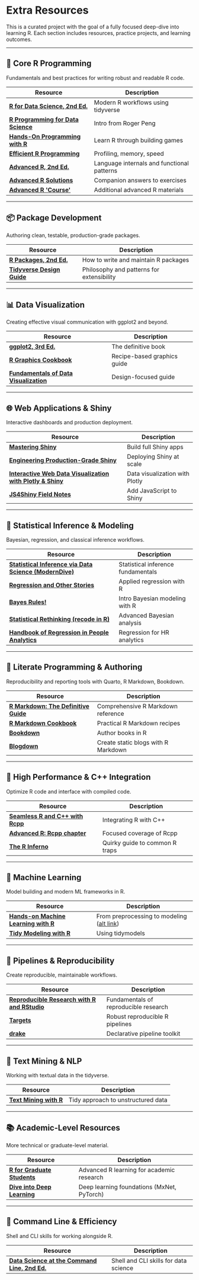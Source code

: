 # Extra Resources

This is a curated project with the goal of a fully focused deep-dive
into learning R. Each section includes resources, practice projects, and learning outcomes.

---

## 🧠 Core R Programming

Fundamentals and best practices for writing robust and readable R code.

| Resource                                                                            | Description                                |
|-------------------------------------------------------------------------------------|--------------------------------------------|
| [**R for Data Science, 2nd Ed.**](https://r4ds.hadley.nz)                           | Modern R workflows using tidyverse         |
| [**R Programming for Data Science**](https://bookdown.org/rdpeng/rprogdatascience/) | Intro from Roger Peng                      |
| [**Hands-On Programming with R**](https://rstudio-education.github.io/hopr/)        | Learn R through building games             |
| [**Efficient R Programming**](https://csgillespie.github.io/efficientR/)            | Profiling, memory, speed                   |
| [**Advanced R, 2nd Ed.**](https://adv-r.hadley.nz)                                  | Language internals and functional patterns |
| [**Advanced R Solutions**](https://advanced-r-solutions.rbind.io)                   | Companion answers to exercises             |
| [**Advanced R 'Course'**](https://privefl.github.io/advr38book/introduction.html)   | Additional advanced R materials            |

---

## 📦 Package Development

Authoring clean, testable, production-grade packages.

| Resource                                                   | Description                               |
|------------------------------------------------------------|-------------------------------------------|
| [**R Packages, 2nd Ed.**](https://r-pkgs.org)              | How to write and maintain R packages      |
| [**Tidyverse Design Guide**](https://design.tidyverse.org) | Philosophy and patterns for extensibility |

---

## 📊 Data Visualization

Creating effective visual communication with ggplot2 and beyond.

| Resource                                                                  | Description                 |
|---------------------------------------------------------------------------|-----------------------------|
| [**ggplot2, 3rd Ed.**](https://ggplot2-book.org)                          | The definitive book         |
| [**R Graphics Cookbook**](https://r-graphics.org)                         | Recipe-based graphics guide |
| [**Fundamentals of Data Visualization**](https://clauswilke.com/dataviz/) | Design-focused guide        |

---

## 🌐 Web Applications & Shiny

Interactive dashboards and production deployment.

| Resource                                                                           | Description                    |
|------------------------------------------------------------------------------------|--------------------------------|
| [**Mastering Shiny**](https://mastering-shiny.org)                                 | Build full Shiny apps          |
| [**Engineering Production-Grade Shiny**](https://engineering-shiny.org)            | Deploying Shiny at scale       |
| [**Interactive Web Data Visualization with Plotly & Shiny**](https://plotly-r.com) | Data visualization with Plotly |
| [**JS4Shiny Field Notes**](https://connect.thinkr.fr/js4shinyfieldnotes/)          | Add JavaScript to Shiny        |

---

## 🧪 Statistical Inference & Modeling

Bayesian, regression, and classical inference workflows.

| Resource                                                                                                | Description                        |
|---------------------------------------------------------------------------------------------------------|------------------------------------|
| [**Statistical Inference via Data Science (ModernDive)**](https://moderndive.com)                       | Statistical inference fundamentals |
| [**Regression and Other Stories**](https://avehtari.github.io/ROS-Examples/)                            | Applied regression with R          |
| [**Bayes Rules!**](https://www.bayesrulesbook.com/)                                                     | Intro Bayesian modeling with R     |
| [**Statistical Rethinking (recode in R)**](https://bookdown.org/ajkurz/Statistical_Rethinking_recoded/) | Advanced Bayesian analysis         |
| [**Handbook of Regression in People Analytics**](http://peopleanalytics-regression-book.org/index.html) | Regression for HR analytics        |

---

## 📘 Literate Programming & Authoring

Reproducibility and reporting tools with Quarto, R Markdown, Bookdown.

| Resource                                                                      | Description                         |
|-------------------------------------------------------------------------------|-------------------------------------|
| [**R Markdown: The Definitive Guide**](https://bookdown.org/yihui/rmarkdown/) | Comprehensive R Markdown reference  |
| [**R Markdown Cookbook**](https://bookdown.org/yihui/rmarkdown-cookbook/)     | Practical R Markdown recipes        |
| [**Bookdown**](https://bookdown.org/yihui/bookdown/)                          | Author books in R                   |
| [**Blogdown**](https://bookdown.org/yihui/blogdown/)                          | Create static blogs with R Markdown |

---

## 📐 High Performance & C++ Integration

Optimize R code and interface with compiled code.

| Resource                                                                 | Description                    |
|--------------------------------------------------------------------------|--------------------------------|
| [**Seamless R and C++ with Rcpp**](https://rcpp.org/book/)               | Integrating R with C++         |
| [**Advanced R: Rcpp chapter**](https://adv-r.hadley.nz/rcpp.html)        | Focused coverage of Rcpp       |
| [**The R Inferno**](http://www.burns-stat.com/pages/Tutor/R_inferno.pdf) | Quirky guide to common R traps |

---

## 🤖 Machine Learning

Model building and modern ML frameworks in R.

| Resource                                                                       | Description                                                                      |
|--------------------------------------------------------------------------------|----------------------------------------------------------------------------------|
| [**Hands-on Machine Learning with R**](https://bradleyboehmke.github.io/HOML/) | From preprocessing to modeling ([alt link](https://koalaverse.github.io/homlr/)) |
| [**Tidy Modeling with R**](https://www.tmwr.org)                               | Using tidymodels                                                                 |

---

## 🧹 Pipelines & Reproducibility

Create reproducible, maintainable workflows.

| Resource                                                                             | Description                           |
|--------------------------------------------------------------------------------------|---------------------------------------|
| [**Reproducible Research with R and RStudio**](https://bookdown.org/rdpeng/RProgDA/) | Fundamentals of reproducible research |
| [**Targets**](https://books.ropensci.org/targets/)                                   | Robust reproducible R pipelines       |
| [**drake**](https://books.ropensci.org/drake/)                                       | Declarative pipeline toolkit          |

---

## 📝 Text Mining & NLP

Working with textual data in the tidyverse.

| Resource                                                 | Description                        |
|----------------------------------------------------------|------------------------------------|
| [**Text Mining with R**](https://www.tidytextmining.com) | Tidy approach to unstructured data |

---

## 📚 Academic-Level Resources

More technical or graduate-level material.

| Resource                                                                       | Description                                |
|--------------------------------------------------------------------------------|--------------------------------------------|
| [**R for Graduate Students**](https://bookdown.org/yih_huynh/Guide-to-R-Book/) | Advanced R learning for academic research  |
| [**Dive into Deep Learning**](https://d2l.ai)                                  | Deep learning foundations (MxNet, PyTorch) |

---

## 🔧 Command Line & Efficiency

Shell and CLI skills for working alongside R.

| Resource                                                                                                   | Description                           |
|------------------------------------------------------------------------------------------------------------|---------------------------------------|
| [**Data Science at the Command Line, 2nd Ed.**](https://www.datascienceatthecommandline.com/2e/index.html) | Shell and CLI skills for data science |
